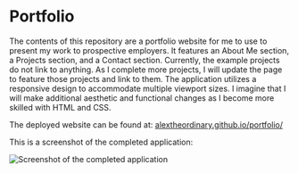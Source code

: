 # Portfolio

The contents of this repository are a portfolio website for me to use to present my work to prospective employers. It features an About Me section, a Projects section, and a Contact section. Currently, the example projects do not link to anything. As I complete more projects, I will update the page to feature those projects and link to them. The application utilizes a responsive design to accommodate multiple viewport sizes. I imagine that I will make additional aesthetic and functional changes as I become more skilled with HTML and CSS.

The deployed website can be found at: [alextheordinary.github.io/portfolio/](https://alextheordinary.github.io/portfolio/)

This is a screenshot of the completed application:

![Screenshot of the completed application](./assets/images/page-screenshot.png)